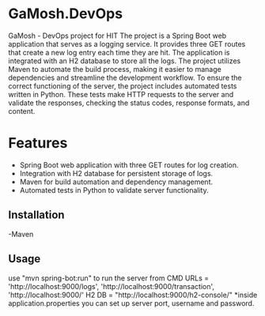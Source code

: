 # GaMosh.DevOps
GaMosh - DevOps project for HIT
The project is a Spring Boot web application that serves as a logging service. It provides three GET routes that create a new log entry each time they are hit.
The application is integrated with an H2 database to store all the logs.
The project utilizes Maven to automate the build process, making it easier to manage dependencies and streamline the development workflow.
To ensure the correct functioning of the server, the project includes automated tests written in Python. These tests make HTTP requests to the server and validate the responses, checking the status codes, response formats, and content.

# Features
- Spring Boot web application with three GET routes for log creation.
- Integration with H2 database for persistent storage of logs.
- Maven for build automation and dependency management.
- Automated tests in Python to validate server functionality.

## Installation
-Maven

## Usage
use "mvn spring-bot:run" to run the server from CMD 
URLs = 'http://localhost:9000/logs',
    'http://localhost:9000/transaction',
    'http://localhost:9000/'
H2 DB = "http://localhost:9000/h2-console/"
*inside application.properties you can set up server port, username and password.


